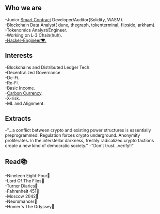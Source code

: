 
<!--
![](https://github.com/halfrost/halfrost/blob/master/icons/header_.png)
-->
## Who we are
<p>
-Junior <a href="https://ethereum.org/en/developers/docs/smart-contracts/">Smart Contract</a> Developer/Auditor(Solidity, WASM).<br>
-Blockchain Data Analyst( dune, thegraph, tokenterminal, flipside, arkham).<br>
-Tokenomics Analyst/Engineer.<br>
-Working on L-3 Chain(huh).<br>
<a href="https://www.researchgate.net/publication/343631973_Hacker-engineers_and_Their_Economies_The_Political_Economy_of_Decentralised_Networks_and_'Cryptoeconomics'">-Hacker-Engineer❤️.</a><br>
<!-- <a href="medium.com">-Medium Blog.</a> -->
</p>

## Interests

<p>
   -Blockchains and Distributed Ledger Tech.<br>
   -Decentralized Governance.<br>
   -De-Fi.<br>
   -Re-Fi.<br>
   -Basic Income.<br>  
   -<a href="https://globalcarbonreward.org/carbon-currency/">Carbon Currency</a>.<br>
   -X-risk.<br>
   -ML and Alignment.<br>
</p>

<!--
## Home Chains

<p align="center">

 <a href="https://ethereum.org/en/" > <img alt="Ethereum" src="https://cryptologos.cc/logos/ethereum-eth-logo.png?v=026" width="80"></a>
 <a href="https://celo.org/"> <img alt="Celo" src="https://cryptologos.cc/logos/celo-celo-logo.png?v=026" width="80"></a>
 <a href="https://regen.network"><img alt="Regen" src="https://cryptocurrencyjobs.co/startups/assets/logos/regen-network.png" width="80"></a>
 <a href="https://www.polkadot.network/"> <img alt="Polkadot" src="https://cryptologos.cc/logos/polkadot-new-dot-logo.png" width="80"></a>
 <a href="https://kusama.network/"><img alt="Kusama" src="https://cryptologos.cc/logos/kusama-ksm-logo.png?v=026" width="80"></a>
 <a href="https://www.chain.link"><img alt="Chainlink" src="https://cryptologos.cc/logos/chainlink-link-logo.png?v=026" width="80" ></a>
 <a href="https://internetcomputer.org/"><img alt="Internet Computer" src="https://cryptologos.cc/logos/internet-computer-icp-logo.png?v=026" width="80"></a>
 <a href="https://astar.network/"><img alt="Astar" src="https://cryptologos.cc/logos/astar-astr-logo.png?v=026" width="80"></a>
 <a href="https://district0x.io/"><img alt="district0x" src="https://cryptologos.cc/logos/district0x-dnt-logo.png?v=026" width="80"></a>
 <a href="https://www.arweave.org/"><img alt="Arweave" src="https://cryptologos.cc/logos/arweave-ar-logo.png?v=026" width="80"></a>
  </p>
-->
   
<!--
## Tools and Frameworks

<p align="center">

  <a href="https://metamask.io/"><img alt="Metamask"  
    src="https://kriptokultura.mk/wp-content/uploads/2021/04/metamask_logo.png" width="60"></a>

  <a href="https://nodejs.org/en"><img alt="Node" 
    src="https://logospng.org/download/node-js/logo-node-js-1024.png" width="60"> </a>

  <a href="https://remix.ethereum.org/"><img alt="Remix" 
    src="https://miro.medium.com/v2/resize:fit:552/1*3jj5tQildSIyhl-RO6RLlA.png" width="60"></a>

  <a href="https://trufflesuite.com/truffle/"><img alt="Truffle" 
    src="https://avatars3.githubusercontent.com/u/22205159?s=280&v=4" width="60"></a>

  </p>
-->

## Extracts
<p>
   -"...a conflict between crypto and existing power structures is essentially preprogrammed. Regulation forces crypto underground. Anonymity proliferates. In the interstellar darkness, freshly radicalized crypto factions create a new kind of democratic society."
   -"Don't trust...verify!!"
</p>

## Read📚
<p>
  <!--<a href="https://en.wikipedia.org/wiki/Nineteen_Eighty-Four"> --> -Nineteen Eight-Four</a>📘<br>
  <!--<a href="https://en.wikipedia.org/wiki/Lord_of_the_Flies"> --> -Lord Of The Flies</a>📓<br>
  <!--<a href="https://en.wikipedia.org/wiki/The_Turner_Diaries"> --> -Turner Diaries</a>📙<br>
  <!--<a href="https://en.wikipedia.org/wiki/Fahrenheit_451"> --> -Fahrenheit 451</a>📕<br>
  <!--<a href="https://en.wikipedia.org/wiki/Moscow_2042"> --> -Moscow 2042</a>📗<br>
  <!-- <a href="https://en.wikipedia.org/wiki/Neuromancer"> --> -Neuromancer</a>📔<br> 
  <!--<a href="https://en.wikipedia.org/wiki/Odyssey"> --> -Homer's The Odyssey</a>📓<br>
</p>

   
 


